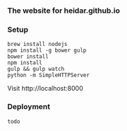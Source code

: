 ### The website for heidar.github.io

### Setup

    brew install nodejs
    npm install -g bower gulp
    bower install
    npm install
    gulp && gulp watch
    python -m SimpleHTTPServer

Visit http://localhost:8000

### Deployment

    todo
